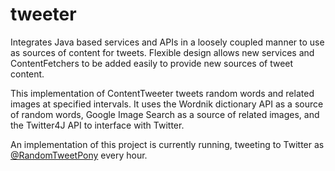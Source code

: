 # tweeter
Integrates Java based services and APIs in a loosely coupled manner to use as sources of content for tweets. Flexible design allows new services and ContentFetchers to be added easily to provide new sources of tweet content.

This implementation of ContentTweeter tweets random words and related images at specified intervals. It uses the Wordnik 
dictionary API as a source of random words, Google Image Search as a source of related images, and the Twitter4J API
to interface with Twitter.

An implementation of this project is currently running, tweeting to Twitter as <a href="https://twitter.com/RandomTweetPony" target="_BLANK">@RandomTweetPony</a> every hour.
